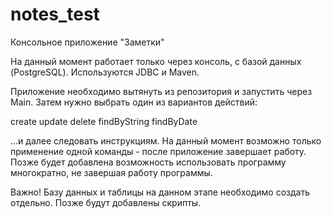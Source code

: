 # notes_test
Консольное приложение "Заметки"

На данный момент работает только через консоль, с базой данных (PostgreSQL). Используются JDBC и Maven.

Приложение необходимо вытянуть из репозитория и запустить через Main. Затем нужно выбрать один из вариантов действий:

create
update
delete
findByString
findByDate

...и далее следовать инструкциям. На данный момент возможно только применение одной команды - после приложение завершает работу. Позже будет добавлена возможность
использовать программу многократно, не завершая работу программы.

Важно! Базу данных и таблицы на данном этапе необходимо создать отдельно. Позже будут добавлены скрипты.
